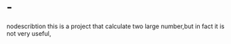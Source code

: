 # -
nodescribtion
this is a project that calculate two large number,but in fact it is not very useful,
